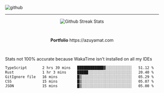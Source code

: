 ![github](https://media.discordapp.net/attachments/881363147364118528/1142610121697021952/background.png?width=1000&height=300)<br>
___
<p align="center">
  <img alt="Github Streak Stats" src="https://streak-stats.demolab.com?user=Azuyamat&theme=transparent&hide_border=true"/>
</p><br>
<p align="center">
      <strong>Portfolio</strong> https://azuyamat.com
</p><br>

Stats not 100% accurate because WakaTime isn't installed on all my IDEs
<!--START_SECTION:waka-->

```txt
TypeScript       2 hrs 39 mins   ████████████▓░░░░░░░░░░░░   51.12 %
Rust             1 hr 3 mins     █████░░░░░░░░░░░░░░░░░░░░   20.40 %
GitIgnore file   16 mins         █▒░░░░░░░░░░░░░░░░░░░░░░░   05.29 %
CSS              15 mins         █▒░░░░░░░░░░░░░░░░░░░░░░░   05.07 %
JSON             15 mins         █▒░░░░░░░░░░░░░░░░░░░░░░░   05.00 %
```

<!--END_SECTION:waka-->
